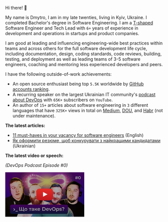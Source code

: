 Hi there! 👋

My name is Dmytro, I am in my late twenties, living in Kyiv, Ukraine. I completed Bachelor's degree in Software 
Engineering. I am a [T-shaped](https://en.wikipedia.org/wiki/T-shaped_skills) Software Engineer and Tech Lead
with `6+` years of experience in development and operations in startups and product companies.

I am good at leading and influencing engineering-wide best practices within teams and across others for the full software 
development life cycle, including documentation, design, coding standards, code reviews, building, testing, and deployment 
as well as leading teams of 3-5 software engineers, coaching and mentoring less experienced developers and peers.

I have the following outside-of-work achievements:

* An open source enthusiast being top `5.5K` worldwide by 
  [GitHub accounts ranking](http://159.100.250.9/users/search?login=dmytrostriletskyi). 
* A recurring speaker on the largest Ukrainian IT community's 
  [podcast about DevOps](https://www.youtube.com/playlist?list=PLwj_3ikgO3CLZM1Jm_n5gw2CcoKMaKgD5) 
  with `65K+` subscribers on `YouTube`. 
* An author of `15+` articles about software engineering in `3` different languages that have `325K+` views in total on 
  [Medium](https://dmytrostriletskyi.medium.com), [DOU](https://dou.ua/users/dmytrostriletskyi/articles), and 
  [Habr](https://habr.com/ru/users/dmytrostriletskyi/posts) (not under maintenance).

**The latest articles:**

* [11 must-haves in your vacancy for software engineers](https://dmytrostriletskyi.medium.com/11-must-haves-in-your-vacancy-for-software-engineers-b9396ef24f49) (English)
* [Як оформити резюме, щоб конкурувати з найкращими кандидатами](https://dou.ua/lenta/columns/perfect-resume-for-developer) (Ukrainian)

**The latest video or speech:**

*(DevOps Podcast Episode #0)*

<a href="https://www.youtube.com/watch?v=pocI7wSNFVI&list=PLwj_3ikgO3CLZM1Jm_n5gw2CcoKMaKgD5">
  <img src="latest_speech_video_screenshoot.png" align="left" width="50%">
</a>
